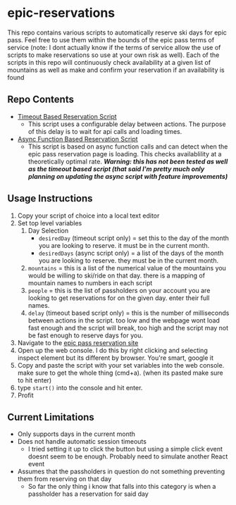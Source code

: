 # epic-reservations
This repo contains various scripts to automatically reserve ski days for epic pass. Feel free to use them within the bounds of the epic pass terms of service (note: I dont actually know if the terms of service allow the use of scripts to make reservations so use at your own risk as well). Each of the scripts in this repo will continuously check availability at a given list of mountains as well as make and confirm your reservation if an availability is found

## Repo Contents
- [Timeout Based Reservation Script](https://github.com/dangothemango/epic-reservations/blob/main/scripts/timeoutReservationMaker.js)
  - This script uses a configurable delay between actions. The purpose of this delay is to wait for api calls and loading times.
- [Async Function Based Reservation Script](https://github.com/dangothemango/epic-reservations/blob/main/scripts/asyncReservationMaker.js)
  - This script is based on async function calls and can detect when the epic pass reservation page is loading. This checks availablility at a theoretically optimal rate. ***Warning: this has not been tested as well as the timeout based script (that said I'm pretty much only planning on updating the async script with feature improvements)*** 

## Usage Instructions

1. Copy your script of choice into a local text editor
2. Set top level variables
   1. Day Selection
      - `desiredDay` (timeout script only) = set this to the day of the month you are looking to reserve. it must be in the current month.
      - `desiredDays` (async script only) = a list of the days of the month you are looking to reserve. they must be in the current month.
   2. `mountains` = this is a list of the numerical value of the mountains you would be willing to ski/ride on that day. there is a mapping of mountain names to numbers in each script
   3. `people` = this is the list of passholders on your account you are looking to get reservations for on the given day. enter their full names.
   4. `delay` (timeout based script only) = this is the number of milliseconds between actions in the script. too low and the webpage wont load fast enough and the script will break, too high and the script may not be fast enough to reserve days for you.
3. Navigate to the [epic pass reservation site](https://www.epicpass.com/plan-your-trip/lift-access/reservations.aspx)
4. Open up the web console. I do this by right clicking and selecting inspect element but its different by browser. You're smart, google it
5. Copy and paste the script with your set variables into the web console. make sure to get the whole thing (cmd+a). (when its pasted make sure to hit enter)
6. type `start()` into the console and hit enter.
7. Profit

## Current Limitations

- Only supports days in the current month
- Does not handle automatic session timeouts
  - I tried setting it up to click the button but using a simple click event doesnt seem to be enough. Probably need to simulate another React event
- Assumes that the passholders in question do not something preventing them from reserving on that day
  - So far the only thing i know that falls into this category is when a passholder has a reservation for said day
